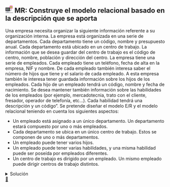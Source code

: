 ## <img src="https://raw.githubusercontent.com/FJrodafo/University/main/DAW/BAE/T06_Empresa/Assets/Images/Computer.png" width="24"> MR: Construye el modelo relacional basado en la descripción que se aporta

Una empresa necesita organizar la siguiente información referente a su organización interna. La empresa está organizada en una serie de departamentos. Cada departamento tiene un código, nombre y presupuesto anual. Cada departamento está ubicado en un centro de trabajo. La información que se desea guardar del centro de trabajo es el código de centro, nombre, población y dirección del centro. La empresa tiene una serie de empleados. Cada empleado tiene un teléfono, fecha de alta en la empresa, NIF y nombre. De cada empleado también interesa saber el número de hijos que tiene y el salario de cada empleado. A esta empresa también le interesa tener guardada información sobre los hijos de los empleados. Cada hijo de un empleado tendrá un código, nombre y fecha de nacimiento. Se desea mantener también información sobre las habilidades de los empleados (por ejemplo, mercadotecnia, trato con el cliente, fresador, operador de telefonía, etc…). Cada habilidad tendrá una descripción y un código”. Se pretende diseñar el modelo E/R y el modelo relacional teniendo en cuenta los siguientes aspectos:

- Un empleado está asignado a un único departamento. Un departamento estará compuesto por uno o más empleados.
- Cada departamento se ubica en un único centro de trabajo. Estos se componen de uno o más departamentos.
- Un empleado puede tener varios hijos.
- Un empleado puede tener varias habilidades, y una misma habilidad puede ser poseída por empleados diferentes.
- Un centro de trabajo es dirigido por un empleado. Un mismo empleado puede dirigir centros de trabajo distintos.

<details>
<summary>Solución</summary>
<img src="https://raw.githubusercontent.com/FJrodafo/University/main/DAW/BAE/T06_Empresa/Assets/Diagrams/Exported/Diagram.drawio.svg">
</details>

<link rel="stylesheet" href="./../../../README.css">
<a class="scrollup" href="#top">&#x1F53C</a>
